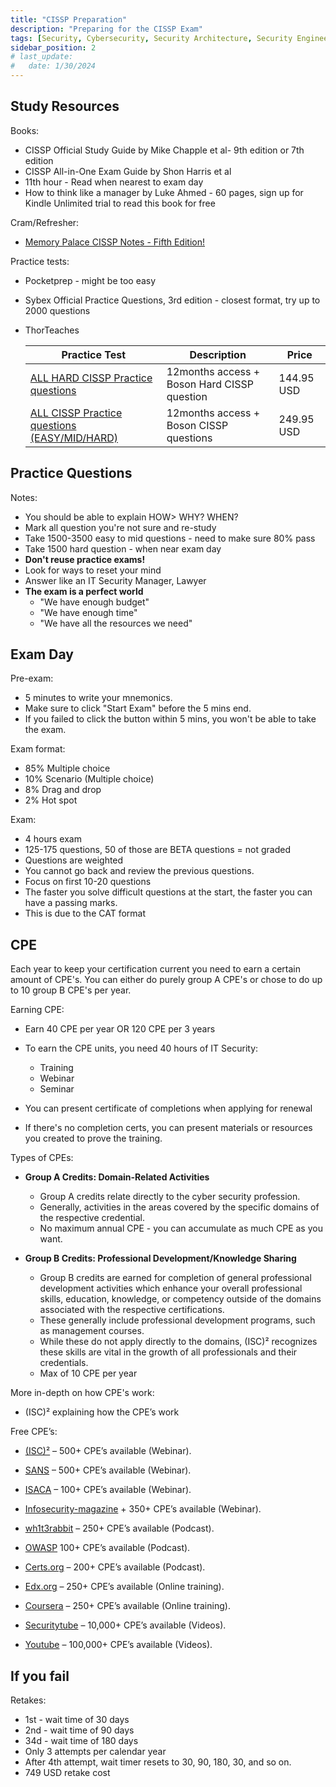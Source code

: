 ```yaml
---
title: "CISSP Preparation"
description: "Preparing for the CISSP Exam"
tags: [Security, Cybersecurity, Security Architecture, Security Engineering]
sidebar_position: 2
# last_update:
#   date: 1/30/2024
---
```


## Study Resources 

Books: 

- CISSP Official Study Guide by Mike Chapple et al- 9th edition or 7th edition
- CISSP All-in-One Exam Guide by Shon Harris et al
- 11th hour - Read when nearest to exam day
- How to think like a manager by Luke Ahmed - 60 pages, sign up for Kindle Unlimited trial to read this book for free

Cram/Refresher: 

- [Memory Palace CISSP Notes - Fifth Edition!](https://www.studynotesandtheory.com/single-post/memory-palace-cissp-notes)

Practice tests:

- Pocketprep - might be too easy
- Sybex Official Practice Questions, 3rd edition - closest format, try up to 2000 questions
- ThorTeaches 

    | Practice Test                                                                                 | Description                                   | Price         |
    |-----------------------------------------------------------------------------------------------|-----------------------------------------------|---------------|
    | [ALL HARD CISSP Practice questions](https://cart.thorteaches.com/cissp-questions-hard/)       | 12months access  + Boson Hard CISSP question  | 144.95 USD    |
    | [ALL CISSP Practice questions (EASY/MID/HARD)](https://cart.thorteaches.com/cissp-questions/) | 12months access  + Boson CISSP questions      | 249.95 USD    |

## Practice Questions 

Notes:

- You should be able to explain HOW> WHY? WHEN?
- Mark all question you're not sure and re-study 
- Take 1500-3500 easy to mid questions - need to make sure 80% pass 
- Take 1500 hard question - when near exam day 
- **Don't reuse practice exams!**
- Look for ways to reset your mind
- Answer like an IT Security Manager, Lawyer 
- **The exam is a perfect world**
    - "We have enough budget"
    - "We have enough time"
    - "We have all the resources we need" 

## Exam Day 

Pre-exam:

- 5 minutes to write your mnemonics.
- Make sure to click "Start Exam" before the 5 mins end. 
- If you failed to click the button within 5 mins, you won't be able to take the exam.


Exam format: 

- 85% Multiple choice
- 10% Scenario (Multiple choice)
- 8% Drag and drop 
- 2% Hot spot


Exam:

- 4 hours exam
- 125-175 questions, 50 of those are BETA questions = not graded
- Questions are weighted
- You cannot go back and review the previous questions.
- Focus on first 10-20 questions
- The faster you solve difficult questions at the start, the faster you can have a passing marks.
- This is due to the CAT format

## CPE 

Each year to keep your certification current you need to earn a certain amount of CPE's. You can either do purely group A CPE's or chose to do up to 10 group B CPE's per year.

Earning CPE: 
 
- Earn 40 CPE per year OR 120 CPE per 3 years 
- To earn the CPE units, you need 40 hours of IT Security:

    - Training 
    - Webinar 
    - Seminar 

- You can present certificate of completions when applying for renewal
- If there's no completion certs, you can present materials or resources you created to prove the training.

Types of CPEs:

- **Group A Credits: Domain-Related Activities**

    - Group A credits relate directly to the cyber security profession. 
    - Generally, activities in the areas covered by the specific domains of the respective credential.
    - No maximum annual CPE  - you can accumulate as much CPE as you want.

- **Group B Credits: Professional Development/Knowledge Sharing**

    - Group B credits are earned for completion of general professional development activities which enhance your overall professional skills, education, knowledge, or competency outside of the domains associated with the respective certifications. 
    - These generally include professional development programs, such as management courses. 
    - While these do not apply directly to the domains, (ISC)² recognizes these skills are vital in the growth of all professionals and their credentials.
    - Max of 10 CPE per year

More in-depth on how CPE's work:

- (ISC)² explaining how the CPE’s work

Free CPE’s:

- [(ISC)²](https://www.isc2.org/News-and-Events/Webinars) – 500+ CPE’s available (Webinar).

- [SANS](https://www.sans.org/webcasts/archive/2017) – 500+ CPE’s available (Webinar).

- [ISACA](http://www.isaca.org/Education/Online-Learning/Pages/webinars.aspx) – 100+ CPE’s available (Webinar).

- [Infosecurity-magazine](https://www.infosecurity-magazine.com/webinars/) + 350+ CPE’s available (Webinar).

- [wh1t3rabbit](http://podcast.wh1t3rabbit.net/)  – 250+ CPE’s available (Podcast).

- [OWASP](https://www.owasp.org/index.php/OWASP_Podcast) 100+ CPE’s available (Podcast).

- [Certs.org](http://www.cert.org/podcasts/index.cfm) – 200+ CPE’s available (Podcast).

- [Edx.org](https://www.edx.org/course?search_query=cybersecurity) – 250+ CPE’s available (Online training).

- [Coursera](https://www.edx.org/course?search_query=cybersecurity) – 250+ CPE’s available (Online training).

- [Securitytube](https://www.edx.org/course?search_query=cybersecurity) – 10,000+ CPE’s available (Videos).

- [Youtube](https://www.youtube.com/results?search_query=cybersecurity) – 100,000+ CPE’s available (Videos).


## If you fail 

Retakes:

- 1st - wait time of 30 days
- 2nd - wait time of 90 days
- 34d - wait time of 180 days
- Only 3 attempts per calendar year 
- After 4th attempt, wait timer resets to 30, 90, 180, 30, and so on.
- 749 USD retake cost 





